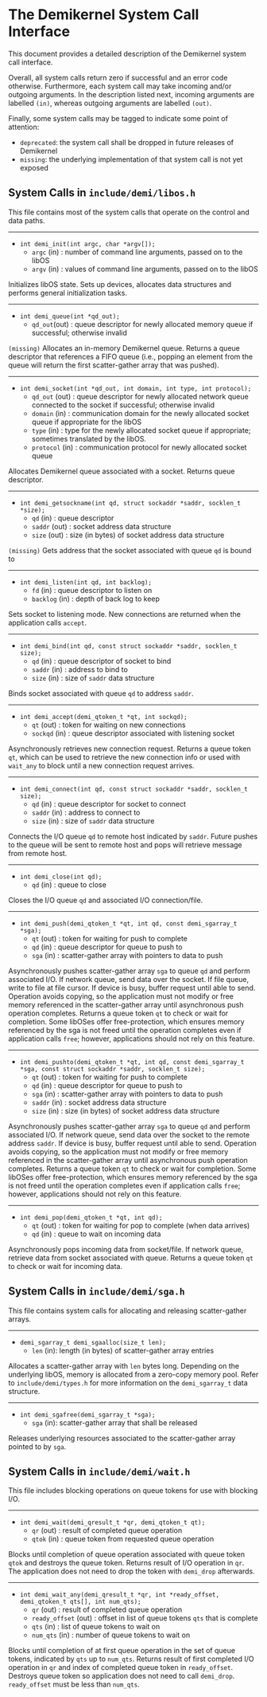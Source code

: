 The Demikernel System Call Interface
=====================================

This document provides a detailed description of the Demikernel system call
interface.

Overall, all system calls return zero if successful and an error code otherwise.
Furthermore, each system call may take incoming and/or outgoing arguments. In
the description listed next, incoming arguments are labelled `(in)`, whereas
outgoing arguments are labelled `(out)`.

Finally, some system calls may be tagged to indicate some point of attention:
- `deprecated`: the system call shall be dropped in future releases of Demikernel
- `missing`: the underlying implementation of that system call is not yet exposed


System Calls in `include/demi/libos.h`
--------------------------------------

This file contains most of the system calls that operate on the control and data
paths.

----

* `int demi_init(int argc, char *argv[]);`
  * `argc` (in) : number of command line arguments, passed on to the libOS
  * `argv` (in) : values of command line arguments, passed on to the libOS

Initializes libOS state. Sets up devices, allocates data structures and performs
general initialization tasks.

----

* `int demi_queue(int *qd_out);`
  * `qd_out`(out) : queue descriptor for newly allocated memory queue
    if successful; otherwise invalid

 `(missing)` Allocates an in-memory Demikernel queue. Returns a queue descriptor
 that references a FIFO queue (i.e., popping an element from the queue will
 return the first scatter-gather array that was pushed).

----

* `int demi_socket(int *qd_out, int domain, int type, int protocol);`
  * `qd_out` (out) : queue descriptor for newly allocated network
    queue connected to the socket if successful; otherwise invalid
  * `domain` (in) : communication domain for the newly allocated
    socket queue if appropriate for the libOS
  * `type` (in) : type for the newly allocated socket queue if
    appropriate; sometimes translated by the libOS.
  * `protocol` (in) : communication protocol for newly allocated
    socket queue

Allocates Demikernel queue associated with a socket. Returns queue descriptor.

----

* `int demi_getsockname(int qd, struct sockaddr *saddr, socklen_t *size);`
  * `qd` (in) : queue descriptor
  * `saddr` (out) : socket address data structure
  * `size` (out) : size (in bytes) of socket address data structure

`(missing)` Gets address that the socket associated with queue `qd` is bound to

----

* `int demi_listen(int qd, int backlog);`
  * `fd` (in) : queue descriptor to listen on
  * `backlog` (in) : depth of back log to keep

Sets socket to listening mode.  New connections are returned when the
application calls `accept`.

----

* `int demi_bind(int qd, const struct sockaddr *saddr, socklen_t size);`
  * `qd` (in) : queue descriptor of socket to bind
  * `saddr` (in) : address to bind to
  * `size` (in) : size of `saddr` data structure

Binds socket associated with queue `qd` to address `saddr`.

----

* `int demi_accept(demi_qtoken_t *qt, int sockqd);`
  * `qt` (out) : token for waiting on new connections
  * `sockqd` (in) : queue descriptor associated with listening socket

Asynchronously retrieves new connection request.  Returns a queue token `qt`,
which can be used to retrieve the new connection info or used with `wait_any` to
block until a new connection request arrives.

----

* `int demi_connect(int qd, const struct sockaddr *saddr, socklen_t size);`
  * `qd` (in) : queue descriptor for socket to connect
  * `saddr` (in) : address to connect to
  * `size` (in) : size of `saddr` data structure

Connects the I/O queue `qd` to remote host indicated by `saddr`.  Future pushes
to the queue will be sent to remote host and pops will retrieve message from
remote host.

----

* `int demi_close(int qd);`
  * `qd` (in) : queue to close

Closes the I/O queue `qd` and associated I/O connection/file.

----

* `int demi_push(demi_qtoken_t *qt, int qd, const demi_sgarray_t *sga);`
  * `qt` (out) : token for waiting for push to complete
  * `qd` (in) : queue descriptor for queue to push to
  * `sga` (in) : scatter-gather array with pointers to data to push

Asynchronously pushes scatter-gather array `sga` to queue `qd` and perform
associated I/O.  If network queue, send data over the socket.  If file queue,
write to file at file cursor.  If device is busy, buffer request until able to
send.  Operation avoids copying, so the application must not modify or free
memory referenced in the scatter-gather array until asynchronous push operation
completes. Returns a queue token `qt` to check or wait for completion.  Some
libOSes offer free-protection, which ensures memory referenced by the sga is not
freed until the operation completes even if application calls `free`; however,
applications should not rely on this feature.

----

* `int demi_pushto(demi_qtoken_t *qt, int qd, const demi_sgarray_t *sga, const struct sockaddr *saddr, socklen_t size);`
  * `qt` (out) : token for waiting for push to complete
  * `qd` (in) : queue descriptor for queue to push to
  * `sga` (in) : scatter-gather array with pointers to data to push
  * `saddr` (in) : socket address data structure
  * `size` (in) : size (in bytes) of socket address data structure

Asynchronously pushes scatter-gather array `sga` to queue `qd` and perform
associated I/O.  If network queue, send data over the socket to the remote
address `saddr`. If device is busy, buffer request until able to send.
Operation avoids copying, so the application must not modify or free memory
referenced in the scatter-gather array until asynchronous push operation
completes. Returns a queue token `qt` to check or wait for completion.  Some
libOSes offer free-protection, which ensures memory referenced by the sga is not
freed until the operation completes even if application calls `free`; however,
applications should not rely on this feature.

----

* `int demi_pop(demi_qtoken_t *qt, int qd);`
  * `qt` (out) : token for waiting for pop to complete (when
    data arrives)
  * `qd` (in) : queue to wait on incoming data

Asynchronously pops incoming data from socket/file.  If network queue, retrieve
data from socket associated with queue.  Returns a queue token `qt` to check or
wait for incoming data.

System Calls in `include/demi/sga.h`
--------------------------------------

This file contains system calls for allocating and releasing scatter-gather
arrays.

----

* `demi_sgarray_t demi_sgaalloc(size_t len);`
  * `len` (in): length (in bytes) of scatter-gather array entries

Allocates a scatter-gather array with `len` bytes long. Depending on the
underlying libOS, memory is allocated from a zero-copy memory pool. Refer to
`include/demi/types.h` for more information on the `demi_sgarray_t` data
structure.

----

* `int demi_sgafree(demi_sgarray_t *sga);`
  * `sga` (in): scatter-gather array that shall be released

Releases underlying resources associated to the scatter-gather array pointed to
by `sga`.

System Calls in `include/demi/wait.h`
--------------------------------------

This file includes blocking operations on queue tokens for use with blocking
I/O.

----

* `int demi_wait(demi_qresult_t *qr, demi_qtoken_t qt);`
  * `qr` (out) : result of completed queue operation
  * `qtok` (in) : queue token from requested queue operation

Blocks until completion of queue operation associated with queue token `qtok`
and destroys the queue token.  Returns result of I/O operation in `qr`.  The
application does not need to drop the token with `demi_drop` afterwards.

----

* `int demi_wait_any(demi_qresult_t *qr, int *ready_offset, demi_qtoken_t qts[], int num_qts);`
  * `qr` (out) : result of completed queue operation
  * `ready_offset` (out) : offset in list of queue tokens `qts` that
    is complete
  * `qts` (in) : list of queue tokens to wait on
  * `num_qts` (in) : number of queue tokens to wait on

Blocks until completion of at first queue operation in the set of queue tokens,
indicated by `qts` up to `num_qts`.  Returns result of first completed I/O
operation in `qr` and index of completed queue token in `ready_offset`. Destroys
queue token so application does not need to call `demi_drop`.  `ready_offset`
must be less than `num_qts`.
